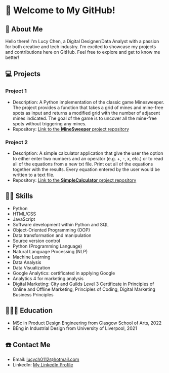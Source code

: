 # 🥦 Welcome to My GitHub! 

## 🦔 About Me

Hello there! I'm Lucy Chen, a Digital Designer/Data Analyst with a passion for both creative and tech industry. I'm excited to showcase my projects and contributions here on GitHub. Feel free to explore and get to know me better!

## 💻 Projects

### Project 1

- Description: A Python implementation of the classic game Minesweeper. The project provides a function that takes a grid of mines and mine-free spots as input and returns a modified grid with the number of adjacent mines indicated. The goal of the game is to uncover all the mine-free spots without triggering any mines.
- Repository: [Link to the **MineSweeper** project repository](https://github.com/Luuuccc/MineSweeper)

### Project 2

- Description: A simple calculator application that give the user the option to either enter two numbers and an operator (e.g. +, -, x, etc.) or to read all of the equations from a new txt file. Print out all of the equations together with the results. Every equation entered by the user would be written to a text file.
- Repository: [Link to the **SimpleCalculator** project repository](https://github.com/Luuuccc/simple_calculator)

## 💪🏻 Skills

- Python
- HTML/CSS
- JavaScript
- Software development within Python and SQL
- Object-Oriented Programming (OOP)
- Data transformation and manipulation
- Source version control
- Python (Programming Language)
- Natural Language Processing (NLP)
- Machine Learning
- Data Analysis
- Data Visualization
- Google Analytics: certificated in applying Google
- Analytics 4 for marketing analysis
- Digital Marketing: City and Guilds Level 3 Certificate in Principles of Online and Offline Marketing, Principles of Coding, Digital Marketing Business Principles

## 👩🏻‍🎓 Education

- MSc in Product Design Engineering from Glasgow School of Arts, 2022
- BEng in Industrial Design from University of Liverpool, 2021

## ☎️ Contact Me

- Email: lucych0112@hotmail.com
- LinkedIn: [My LinkedIn Profile](www.linkedin.com/in/lucy-chen-7b2933240)

